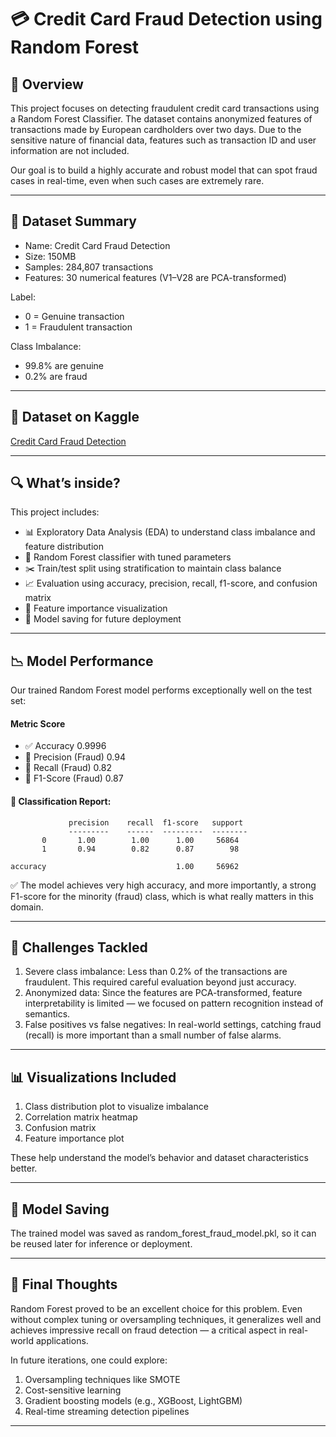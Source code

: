# 💳 Credit Card Fraud Detection using Random Forest

## 🧠 Overview

This project focuses on detecting fraudulent credit card transactions using a Random Forest Classifier. The dataset
contains anonymized features of transactions made by European cardholders over two days. Due to the sensitive nature
of financial data, features such as transaction ID and user information are not included.

Our goal is to build a highly accurate and robust model that can spot fraud cases in real-time, even when such cases
are extremely rare.

-----------------------------------------------------------------------------------------------------------------------

## 📁 Dataset Summary

- Name: Credit Card Fraud Detection
- Size: 150MB
- Samples: 284,807 transactions
- Features: 30 numerical features (V1–V28 are PCA-transformed)

Label:

  - 0 = Genuine transaction
  - 1 = Fraudulent transaction

Class Imbalance:

  - 99.8% are genuine
  - 0.2% are fraud

----------------------------------------------------------------------------------------------------------------------

## 🔗 Dataset on Kaggle

[Credit Card Fraud Detection](https://www.kaggle.com/datasets/mlg-ulb/creditcardfraud)

----------------------------------------------------------------------------------------------------------------------

## 🔍 What’s inside?

This project includes:
- 📊 Exploratory Data Analysis (EDA) to understand class imbalance and feature distribution
- 🌲 Random Forest classifier with tuned parameters
- ✂️ Train/test split using stratification to maintain class balance
- 📈 Evaluation using accuracy, precision, recall, f1-score, and confusion matrix
- 🌟 Feature importance visualization
- 💾 Model saving for future deployment

-------------------------------------------------------------------------------------------------------------------------

## 📉 Model Performance

Our trained Random Forest model performs exceptionally well on the test set:

#### Metric	Score

- ✅ Accuracy	0.9996
- 🎯 Precision (Fraud)	0.94
- 🔁 Recall (Fraud)	0.82
- 🧮 F1-Score (Fraud)	0.87

#### 📄 Classification Report:


                 precision    recall  f1-score   support
                 ---------    ------  ---------  --------
           0       1.00        1.00      1.00     56864
           1       0.94        0.82      0.87        98

    accuracy                             1.00     56962
✅ The model achieves very high accuracy, and more importantly, a strong F1-score for the minority (fraud) class,
which is what really matters in this domain.

-------------------------------------------------------------------------------------------------------------------------

## 📌 Challenges Tackled

1. Severe class imbalance: Less than 0.2% of the transactions are fraudulent. This required careful evaluation beyond
just accuracy.
2. Anonymized data: Since the features are PCA-transformed, feature interpretability is limited — we focused on pattern
recognition instead of semantics.
3. False positives vs false negatives: In real-world settings, catching fraud (recall) is more important than a small
number of false alarms.

--------------------------------------------------------------------------------------------------------------------------

## 📊 Visualizations Included

1. Class distribution plot to visualize imbalance
2. Correlation matrix heatmap
3. Confusion matrix
4. Feature importance plot

These help understand the model’s behavior and dataset characteristics better.

---------------------------------------------------------------------------------------------------------------------------

## 💾 Model Saving

The trained model was saved as random_forest_fraud_model.pkl, so it can be reused later for inference or deployment.

---------------------------------------------------------------------------------------------------------------------------

## 📌 Final Thoughts

Random Forest proved to be an excellent choice for this problem. Even without complex tuning or oversampling techniques,
it generalizes well and achieves impressive recall on fraud detection — a critical aspect in real-world applications.

In future iterations, one could explore:

1. Oversampling techniques like SMOTE
2. Cost-sensitive learning
3. Gradient boosting models (e.g., XGBoost, LightGBM)
4. Real-time streaming detection pipelines

----------------------------------------------------------------------------------------------------------------------------
